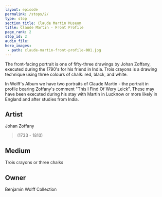 ```yaml
---
layout: episode
permalink: /stops/2/
type: stop
section_title: Claude Martin Museum
title: Claude Martin - Front Profile
page_rank: 2
stop_id: 2
audio_file: 
hero_images:
 - path: claude-martin-front-profile-001.jpg
---
```


The front-facing portrait is one of fifty-three drawings by Johan Zoffany, executed during the 1790's for his friend in India. Trois crayons is a drawing technique using three colours of chalk: red, black, and white.

In Wolff's Album we have two portraits of Claude Martin - the portrait in profile bearing Zoffany's comment "This I Find Of Wery Leick". These may have been executed during his stay with Martin in Lucknow or more likely in England and after studies from India.

## Artist

Johan Zoffany
>(1733 - 1810)

## Medium

Trois crayons or three chalks

## Owner

Benjamin Wolff Collection